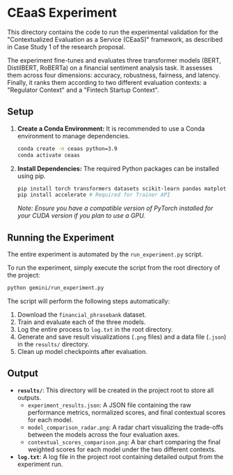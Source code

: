 # CEaaS Experiment

This directory contains the code to run the experimental validation for the "Contextualized Evaluation as a Service (CEaaS)" framework, as described in Case Study 1 of the research proposal.

The experiment fine-tunes and evaluates three transformer models (BERT, DistilBERT, RoBERTa) on a financial sentiment analysis task. It assesses them across four dimensions: accuracy, robustness, fairness, and latency. Finally, it ranks them according to two different evaluation contexts: a "Regulator Context" and a "Fintech Startup Context".

## Setup

1.  **Create a Conda Environment:**
    It is recommended to use a Conda environment to manage dependencies.

    ```bash
    conda create -n ceaas python=3.9
    conda activate ceaas
    ```

2.  **Install Dependencies:**
    The required Python packages can be installed using pip.

    ```bash
    pip install torch transformers datasets scikit-learn pandas matplotlib seaborn textattack
    pip install accelerate # Required for Trainer API
    ```
    *Note: Ensure you have a compatible version of PyTorch installed for your CUDA version if you plan to use a GPU.*

## Running the Experiment

The entire experiment is automated by the `run_experiment.py` script.

To run the experiment, simply execute the script from the root directory of the project:

```bash
python gemini/run_experiment.py
```

The script will perform the following steps automatically:
1.  Download the `financial_phrasebank` dataset.
2.  Train and evaluate each of the three models.
3.  Log the entire process to `log.txt` in the root directory.
4.  Generate and save result visualizations (`.png` files) and a data file (`.json`) in the `results/` directory.
5.  Clean up model checkpoints after evaluation.

## Output

-   **`results/`**: This directory will be created in the project root to store all outputs.
    -   `experiment_results.json`: A JSON file containing the raw performance metrics, normalized scores, and final contextual scores for each model.
    -   `model_comparison_radar.png`: A radar chart visualizing the trade-offs between the models across the four evaluation axes.
    -   `contextual_scores_comparison.png`: A bar chart comparing the final weighted scores for each model under the two different contexts.
-   **`log.txt`**: A log file in the project root containing detailed output from the experiment run.
